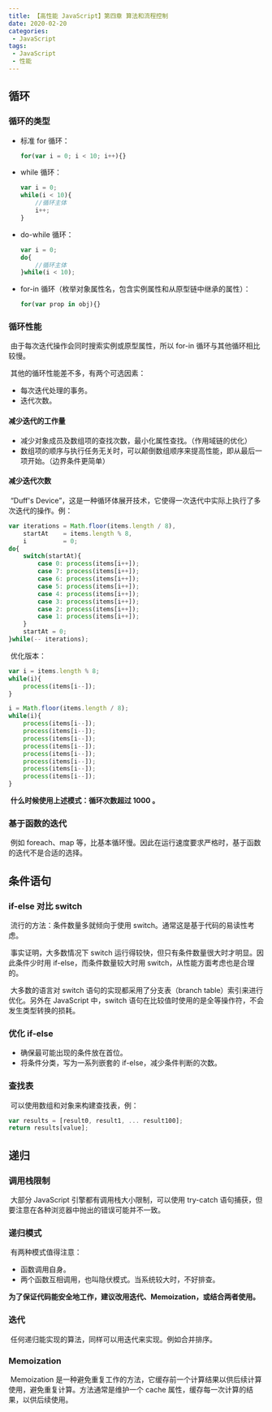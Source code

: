 ```yaml
---
title: 【高性能 JavaScript】第四章 算法和流程控制
date: 2020-02-20
categories:
 - JavaScript
tags:
 - JavaScript
 - 性能
---
```


## 循环

### 循环的类型

- 标准 for 循环：

    ```javascript
    for(var i = 0; i < 10; i++){}
    ```

- while 循环：

    ```javascript
    var i = 0;
    while(i < 10){
        //循环主体
        i++;
    }
    ```

- do-while 循环：

    ```javascript
    var i = 0;
    do{
        //循环主体
    }while(i < 10);
    ```

- for-in 循环（枚举对象属性名，包含实例属性和从原型链中继承的属性）：

    ```javascript
    for(var prop in obj){}
    ```

### 循环性能

​		由于每次迭代操作会同时搜索实例或原型属性，所以 for-in 循环与其他循环相比较慢。

​		其他的循环性能差不多，有两个可选因素：

- 每次迭代处理的事务。
- 迭代次数。

#### 减少迭代的工作量

- 减少对象成员及数组项的查找次数，最小化属性查找。（作用域链的优化）
- 数组项的顺序与执行任务无关时，可以颠倒数组顺序来提高性能，即从最后一项开始。（边界条件更简单）

#### 减少迭代次数

​		“Duff's Device”，这是一种循环体展开技术，它使得一次迭代中实际上执行了多次迭代的操作。例：

```javascript
var iterations = Math.floor(items.length / 8),
    startAt    = items.length % 8,
    i          = 0;
do{
    switch(startAt){
        case 0: process(items[i++]);
        case 7: process(items[i++]);
        case 6: process(items[i++]);
        case 5: process(items[i++]);
        case 4: process(items[i++]);
        case 3: process(items[i++]);
        case 2: process(items[i++]);
        case 1: process(items[i++]);
    }
    startAt = 0;
}while(-- iterations);
```

​		优化版本：

```javascript
var i = items.length % 8;
while(i){
    process(items[i--]);
}

i = Math.floor(items.length / 8);
while(i){
    process(items[i--]);
    process(items[i--]);
    process(items[i--]);
    process(items[i--]);
    process(items[i--]);
    process(items[i--]);
    process(items[i--]);
    process(items[i--]);
}
```

​		**什么时候使用上述模式：循环次数超过 1000 。**

### 基于函数的迭代

​		例如 foreach、map 等，比基本循环慢。因此在运行速度要求严格时，基于函数的迭代不是合适的选择。



## 条件语句

### if-else 对比 switch

​		流行的方法：条件数量多就倾向于使用 switch。通常这是基于代码的易读性考虑。

​		事实证明，大多数情况下 switch 运行得较快，但只有条件数量很大时才明显。因此条件少时用 if-else，而条件数量较大时用 switch，从性能方面考虑也是合理的。

​		大多数的语言对 switch 语句的实现都采用了分支表（branch table）索引来进行优化。另外在 JavaScript 中，switch 语句在比较值时使用的是全等操作符，不会发生类型转换的损耗。

### 优化 if-else

- 确保最可能出现的条件放在首位。
- 将条件分类，写为一系列嵌套的 if-else，减少条件判断的次数。

### 查找表

​		可以使用数组和对象来构建查找表，例：

```javascript
var results = [result0, result1, ... result100];
return results[value];
```



## 递归

### 调用栈限制

​		大部分 JavaScript 引擎都有调用栈大小限制，可以使用 try-catch 语句捕获，但要注意在各种浏览器中抛出的错误可能并不一致。

### 递归模式

​		有两种模式值得注意：

- 函数调用自身。
- 两个函数互相调用，也叫隐伏模式。当系统较大时，不好排查。

​        **为了保证代码能安全地工作，建议改用迭代、Memoization，或结合两者使用。**

### 迭代

​		任何递归能实现的算法，同样可以用迭代来实现。例如合并排序。

### Memoization

​		Memoization 是一种避免重复工作的方法，它缓存前一个计算结果以供后续计算使用，避免重复计算。方法通常是维护一个 cache 属性，缓存每一次计算的结果，以供后续使用。